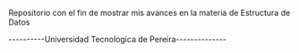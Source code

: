 Repositorio con el fin de mostrar mis avances en la materia de Estructura de Datos 


----------Universidad Tecnologica de Pereira--------------